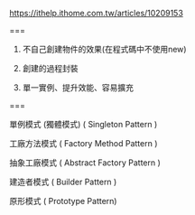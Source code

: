 
https://ithelp.ithome.com.tw/articles/10209153

===

1. 不自己創建物件的效果(在程式碼中不使用new)

2. 創建的過程封裝

3. 單一實例、提升效能、容易擴充

===

單例模式 (獨體模式) 
( Singleton Pattern )

工廠方法模式 
( Factory Method Pattern )

抽象工廠模式 
( Abstract Factory Pattern )

建造者模式 
( Builder Pattern )

原形模式 
( Prototype Pattern)